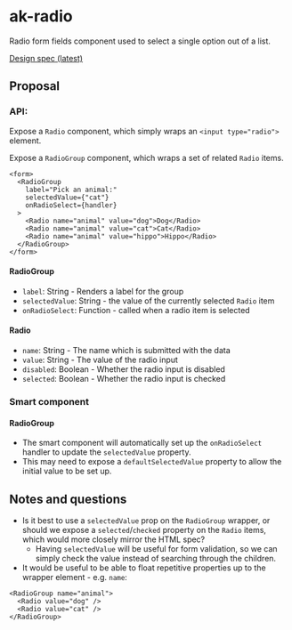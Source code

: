 # ak-radio

Radio form fields component used to select a single option out of a list.

[Design spec (latest)](https://extranet.atlassian.com/display/ADG/Radios+product)

## Proposal

### API:

Expose a `Radio` component, which simply wraps an `<input type="radio">` element.

Expose a `RadioGroup` component, which wraps a set of related `Radio` items.

```
<form>
  <RadioGroup
    label="Pick an animal:"
    selectedValue={"cat"}
    onRadioSelect={handler}
  >
    <Radio name="animal" value="dog">Dog</Radio>
    <Radio name="animal" value="cat">Cat</Radio>
    <Radio name="animal" value="hippo">Hippo</Radio>
  </RadioGroup>
</form>
```

#### RadioGroup

* `label`: String - Renders a label for the group
* `selectedValue`: String - the value of the currently selected `Radio` item
* `onRadioSelect`: Function - called when a radio item is selected

#### Radio

* `name`: String - The name which is submitted with the data
* `value`: String - The value of the radio input
* `disabled`: Boolean - Whether the radio input is disabled
* `selected`: Boolean - Whether the radio input is checked

### Smart component

#### RadioGroup

* The smart component will automatically set up the `onRadioSelect` handler to update the `selectedValue` property.
* This may need to expose a `defaultSelectedValue` property to allow the initial value to be set up.

## Notes and questions

* Is it best to use a `selectedValue` prop on the `RadioGroup` wrapper, or should we expose a `selected`/`checked` property on the `Radio` items, which would more closely mirror the HTML spec?
   * Having `selectedValue` will be useful for form validation, so we can simply check the value instead of searching through the children.
* It would be useful to be able to float repetitive properties up to the wrapper element - e.g. `name`:

```
<RadioGroup name="animal">
  <Radio value="dog" />
  <Radio value="cat" />
</RadioGroup>
```
